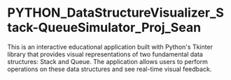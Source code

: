 # PYTHON_DataStructureVisualizer_Stack-QueueSimulator_Proj_Sean
This is an interactive educational application built with Python's Tkinter library that provides visual representations of two fundamental data structures: Stack and Queue. The application allows users to perform operations on these data structures and see real-time visual feedback.
